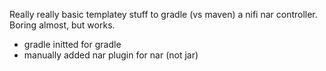 Really really basic templatey stuff to gradle (vs maven) a nifi nar controller. Boring almost, but works.

- gradle initted for gradle
- manually added nar plugin for nar (not jar)
